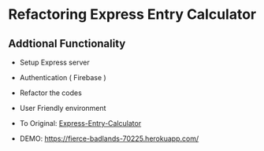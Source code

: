 # Refactoring Express Entry Calculator #

## Addtional Functionality ##
* Setup Express server
* Authentication ( Firebase )
* Refactor the codes
* User Friendly environment


* To Original: [Express-Entry-Calculator](https://github.com/MachoBoy/express-entry-calculator)

* DEMO: https://fierce-badlands-70225.herokuapp.com/
